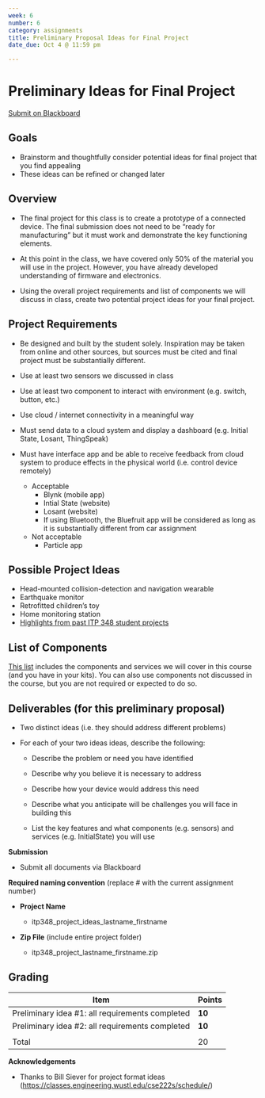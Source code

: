 ```yaml
---
week: 6
number: 6
category: assignments
title: Preliminary Proposal Ideas for Final Project
date_due: Oct 4 @ 11:59 pm

---
```


Preliminary Ideas for Final Project
=============

[Submit on Blackboard](https://blackboard.usc.edu/)

Goals
-----

-   Brainstorm and thoughtfully consider potential ideas for final project that you find appealing
-   These ideas can be refined or changed later

Overview
--------

* The final project for this class is to create a prototype of a connected device. The final submission does not need to be “ready for manufacturing” but it must work and demonstrate the key functioning elements. 
* At this point in the class, we have covered only 50% of the material you will use in the project. However, you have already developed understanding of firmware and electronics.

* Using the overall project requirements and list of components we will discuss in class, create two potential project ideas for your final project.


## **Project Requirements**

-   Be designed and built by the student solely. Inspiration may be taken from online and other sources, but sources must be cited and final project must be substantially different.
    
-   Use at least two sensors we discussed in class

-   Use at least two component to interact with environment (e.g. switch, button, etc.)

-   Use cloud / internet connectivity in a meaningful way

-   Must send data to a cloud system and display a dashboard (e.g. Initial State, Losant, ThingSpeak)

- Must have interface app and be able to receive feedback from cloud system to produce effects in the physical world (i.e. control device remotely)

  -   Acceptable
      -   Blynk (mobile app) 
      -   Intial State (website)
      -   Losant (website)
      -   If using Bluetooth, the Bluefruit app will be considered as long as it is substantially different from car assignment
  -   Not acceptable 
      -   Particle app 

  

## **Possible Project Ideas**

-   Head-mounted collision-detection and navigation wearable
-   Earthquake monitor
-   Retrofitted children’s toy
-   Home monitoring station
-   [Highlights from past ITP 348 student projects](https://sites.usc.edu/parke/tag/itp348_projects/)



## List of Components 

[This list](https://reparke.github.io/ITP348-Physical-Computing/assignments/project/sample_components.html) includes the components and services we will cover in this course (and you have in your kits). You can also use components not discussed in the course, but you are not required or expected to do so.



Deliverables (for this preliminary proposal)
------------

* Two distinct ideas (i.e. they should address different problems)


* For each of your two ideas ideas, describe the following:


  * Describe the problem or need you have identified

  * Describe why you believe it is necessary to address

  * Describe how your device would address this need

  * Describe what you anticipate will be challenges you will face in building this

  * List the key features and what components (e.g. sensors) and services (e.g. InitialState) you will use

    

**Submission**

- Submit all documents via Blackboard

  


**Required naming convention** (replace \# with the current assignment number)

-   **Project Name**

    -   itp348_project_ideas_lastname_firstname

-   **Zip File** (include entire project folder)

    -   itp348_project_lastname_firstname.zip

Grading
-------

| Item                                            | Points |
| ----------------------------------------------- | ------ |
| Preliminary idea #1: all requirements completed | **10** |
| Preliminary idea #2: all requirements completed | **10** |
|                                                 |        |
| Total                                           | 20     |

**Acknowledgements**

-   Thanks to Bill Siever for project format ideas
    (<https://classes.engineering.wustl.edu/cse222s/schedule/>)

